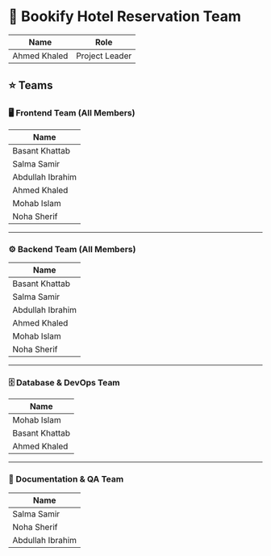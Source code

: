 # 👥 Bookify Hotel Reservation Team

| Name              | Role                        |
|-------------------|-----------------------------|
| Ahmed Khaled      | Project Leader


## ⭐ Teams

### 🖥️ Frontend Team (All Members)
| Name              |
|-------------------|
| Basant Khattab    |
| Salma Samir       |
| Abdullah Ibrahim  |
| Ahmed Khaled      |
| Mohab Islam       |
| Noha Sherif       |

---

### ⚙️ Backend Team (All Members)
| Name              |
|-------------------|
| Basant Khattab    |
| Salma Samir       |
| Abdullah Ibrahim  |
| Ahmed Khaled      |
| Mohab Islam       |
| Noha Sherif       |

---

### 🗄️ Database & DevOps Team
| Name              |
|-------------------|
| Mohab Islam       |
| Basant Khattab    |
| Ahmed Khaled      |

---

### 📑 Documentation & QA Team
| Name              |
|-------------------|
| Salma Samir       |
| Noha Sherif       |
| Abdullah Ibrahim  |
